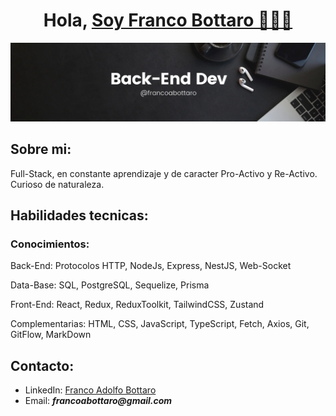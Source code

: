 <h1 align="center"> 
  Hola, <a href="https://www.linkedin.com/in/francoabottaro/" target="blank">Soy Franco Bottaro 🧑🏻‍💻</a>
</h1>

<img src="./git.png"/>


## Sobre mi:
Full-Stack, en constante aprendizaje y de caracter Pro-Activo y Re-Activo. Curioso de naturaleza.


## Habilidades tecnicas: 
### Conocimientos:
Back-End: Protocolos HTTP, NodeJs, Express, NestJS, Web-Socket

Data-Base: SQL, PostgreSQL, Sequelize, Prisma

Front-End: React, Redux, ReduxToolkit, TailwindCSS, Zustand

Complementarias: HTML, CSS, JavaScript, TypeScript, Fetch, Axios, Git, GitFlow, MarkDown
<br/>

## Contacto:
- LinkedIn: [Franco Adolfo Bottaro](https://www.linkedin.com/in/franco-adolfo-bottaro) <br/>
- Email: **_francoabottaro@gmail.com_**
